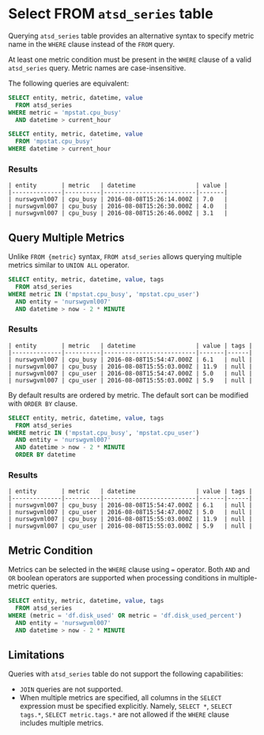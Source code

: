 # Select FROM `atsd_series` table

Querying `atsd_series` table provides an alternative syntax to specify metric name in the `WHERE` clause instead of the `FROM` query.

At least one metric condition must be present in the `WHERE` clause of a valid `atsd_series` query. Metric names are case-insensitive. 

The following queries are equivalent:

```sql
SELECT entity, metric, datetime, value 
  FROM atsd_series 
WHERE metric = 'mpstat.cpu_busy'
  AND datetime > current_hour
```

```sql
SELECT entity, metric, datetime, value 
  FROM 'mpstat.cpu_busy' 
WHERE datetime > current_hour
```

### Results

```ls
| entity       | metric   | datetime                 | value | 
|--------------|----------|--------------------------|-------| 
| nurswgvml007 | cpu_busy | 2016-08-08T15:26:14.000Z | 7.0   | 
| nurswgvml007 | cpu_busy | 2016-08-08T15:26:30.000Z | 4.0   | 
| nurswgvml007 | cpu_busy | 2016-08-08T15:26:46.000Z | 3.1   | 
```

## Query Multiple Metrics

Unlike `FROM {metric}` syntax,  `FROM atsd_series` allows querying multiple metrics similar to `UNION ALL` operator.

```sql
SELECT entity, metric, datetime, value, tags
  FROM atsd_series 
WHERE metric IN ('mpstat.cpu_busy', 'mpstat.cpu_user') 
  AND entity = 'nurswgvml007'
  AND datetime > now - 2 * MINUTE
```

### Results

```ls
| entity       | metric   | datetime                 | value | tags | 
|--------------|----------|--------------------------|-------|------| 
| nurswgvml007 | cpu_busy | 2016-08-08T15:54:47.000Z | 6.1   | null | 
| nurswgvml007 | cpu_busy | 2016-08-08T15:55:03.000Z | 11.9  | null | 
| nurswgvml007 | cpu_user | 2016-08-08T15:54:47.000Z | 5.0   | null | 
| nurswgvml007 | cpu_user | 2016-08-08T15:55:03.000Z | 5.9   | null | 
```


By default results are ordered by metric. The default sort can be modified with `ORDER BY` clause.

```sql
SELECT entity, metric, datetime, value, tags
  FROM atsd_series 
WHERE metric IN ('mpstat.cpu_busy', 'mpstat.cpu_user') 
  AND entity = 'nurswgvml007'
  AND datetime > now - 2 * MINUTE
  ORDER BY datetime
```

### Results

```ls
| entity       | metric   | datetime                 | value | tags | 
|--------------|----------|--------------------------|-------|------| 
| nurswgvml007 | cpu_busy | 2016-08-08T15:54:47.000Z | 6.1   | null | 
| nurswgvml007 | cpu_user | 2016-08-08T15:54:47.000Z | 5.0   | null | 
| nurswgvml007 | cpu_busy | 2016-08-08T15:55:03.000Z | 11.9  | null | 
| nurswgvml007 | cpu_user | 2016-08-08T15:55:03.000Z | 5.9   | null | 
```

## Metric Condition

Metrics can be selected in the `WHERE` clause using `=` operator. Both `AND` and `OR` boolean operators are supported when processing conditions in multiple-metric queries. 

```sql
SELECT entity, metric, datetime, value, tags
  FROM atsd_series 
WHERE (metric = 'df.disk_used' OR metric = 'df.disk_used_percent')
  AND entity = 'nurswgvml007'
  AND datetime > now - 2 * MINUTE
```

## Limitations

Queries with `atsd_series` table do not support the following capabilities:

* `JOIN` queries are not supported.
* When multiple metrics are specified, all columns in the `SELECT` expression must be specified explicitly. Namely, `SELECT *`, `SELECT tags.*`, `SELECT metric.tags.*` are not allowed if the `WHERE` clause includes multiple metrics. 


